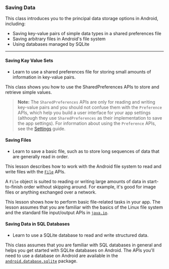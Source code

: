 ### Saving Data
This class introduces you to the principal data storage options in Android, including:
- Saving key-value pairs of simple data types in a shared preferences file
- Saving arbitrary files in Android's file system
- Using databases managed by SQLite

-----------------------------------------------------------

#### Saving Kay Value Sets
- Learn to use a shared preferences file for storing small amounts of information in key-value pairs.

This class shows you how to use the SharedPreferences APIs to store and retrieve simple values.

> **Note:** The `SharedPreferences` APIs are only for reading and writing key-value pairs and you should not confuse them with the `Preference` APIs, which help you build a user interface for your app settings (although they use `SharedPreferences` as their implementation to save the app settings). For information about using the `Preference` APIs, see the [Settings](https://developer.android.com/guide/topics/ui/settings.html) guide.

#### Saving Files
- Learn to save a basic file, such as to store long sequences of data that are generally read in order.

This lesson describes how to work with the Android file system to read and write files with the [`File`](https://developer.android.com/reference/java/io/File.html) APIs.

A `File` object is suited to reading or writing large amounts of data in start-to-finish order without skipping around. For example, it's good for image files or anything exchanged over a network.

This lesson shows how to perform basic file-related tasks in your app. The lesson assumes that you are familiar with the basics of the Linux file system and the standard file input/output APIs in [`java.io`](https://developer.android.com/reference/java/io/package-summary.html).

#### Saving Data in SQL Databases
- Learn to use a SQLite database to read and write structured data.

This class assumes that you are familiar with SQL databases in general and helps you get started with SQLite databases on Android. The APIs you'll need to use a database on Android are available in the [`android.database.sqlite`](https://developer.android.com/reference/android/database/sqlite/package-summary.html) package.


